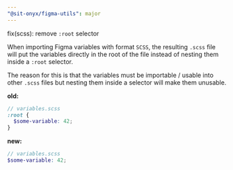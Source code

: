 ```yaml
---
"@sit-onyx/figma-utils": major
---
```


fix(scss): remove `:root` selector

When importing Figma variables with format `SCSS`, the resulting `.scss` file will put the variables
directly in the root of the file instead of nesting them inside a `:root` selector.

The reason for this is that the variables must be importable / usable into other `.scss` files but nesting
them inside a selector will make them unusable.

**old:**

```scss
// variables.scss
:root {
  $some-variable: 42;
}
```

**new:**

```scss
// variables.scss
$some-variable: 42;
```

